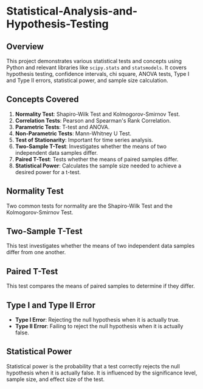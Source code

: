 # Statistical-Analysis-and-Hypothesis-Testing



## Overview

This project demonstrates various statistical tests and concepts using Python and relevant libraries like `scipy.stats` and `statsmodels`. It covers hypothesis testing, confidence intervals, chi square, ANOVA tests, Type I and Type II errors, statistical power, and sample size calculation.

## Concepts Covered

1. **Normality Test**: Shapiro-Wilk Test and Kolmogorov-Smirnov Test.
2. **Correlation Tests**: Pearson and Spearman's Rank Correlation.
3. **Parametric Tests**: T-test and ANOVA.
4. **Non-Parametric Tests**: Mann-Whitney U Test.
5. **Test of Stationarity**: Important for time series analysis.
6. **Two-Sample T-Test**: Investigates whether the means of two independent data samples differ.
7. **Paired T-Test**: Tests whether the means of paired samples differ.
8. **Statistical Power**: Calculates the sample size needed to achieve a desired power for a t-test.

## Normality Test

Two common tests for normality are the Shapiro-Wilk Test and the Kolmogorov-Smirnov Test.

## Two-Sample T-Test

This test investigates whether the means of two independent data samples differ from one another.

## Paired T-Test

This test compares the means of paired samples to determine if they differ.

## Type I and Type II Error

- **Type I Error**: Rejecting the null hypothesis when it is actually true.
- **Type II Error**: Failing to reject the null hypothesis when it is actually false.

## Statistical Power

Statistical power is the probability that a test correctly rejects the null hypothesis when it is actually false. It is influenced by the significance level, sample size, and effect size of the test.

